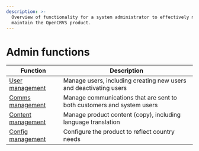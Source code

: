 ```yaml
---
description: >-
  Overview of functionality for a system administrator to effectively manage and
  maintain the OpenCRVS product.
---
```


# Admin functions

| Function                                                           | Description                                                            |
| ------------------------------------------------------------------ | ---------------------------------------------------------------------- |
| [User management](../admin-functions/17.-user-management.md)       | Manage users, including creating new users and deactivating users      |
| [Comms management](../admin-functions/18.-comms-management.md)     | Manage communications that are sent to both customers and system users |
| [Content management](../admin-functions/19.-content-management.md) | Manage product content (copy), including language translation          |
| [Config management](../admin-functions/20.-config-management.md)   | Configure the product to reflect country needs                         |
